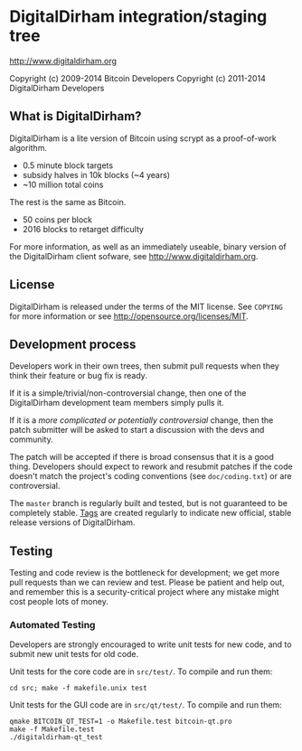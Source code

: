 DigitalDirham integration/staging tree
=======================================

http://www.digitaldirham.org

Copyright (c) 2009-2014 Bitcoin Developers
Copyright (c) 2011-2014 DigitalDirham Developers

What is DigitalDirham?
-----------------------

DigitalDirham is a lite version of Bitcoin using scrypt as a proof-of-work algorithm.
 - 0.5 minute block targets
 - subsidy halves in 10k blocks (~4 years)
 - ~10 million total coins

The rest is the same as Bitcoin.
 - 50 coins per block
 - 2016 blocks to retarget difficulty

For more information, as well as an immediately useable, binary version of
the DigitalDirham client sofware, see http://www.digitaldirham.org.

License
-------

DigitalDirham is released under the terms of the MIT license. See `COPYING` for more
information or see http://opensource.org/licenses/MIT.

Development process
-------------------

Developers work in their own trees, then submit pull requests when they think
their feature or bug fix is ready.

If it is a simple/trivial/non-controversial change, then one of the DigitalDirham
development team members simply pulls it.

If it is a *more complicated or potentially controversial* change, then the patch
submitter will be asked to start a discussion with the devs and community.

The patch will be accepted if there is broad consensus that it is a good thing.
Developers should expect to rework and resubmit patches if the code doesn't
match the project's coding conventions (see `doc/coding.txt`) or are
controversial.

The `master` branch is regularly built and tested, but is not guaranteed to be
completely stable. [Tags](https://github.com/digitaldirham-project/digitaldirham/tags) are created
regularly to indicate new official, stable release versions of DigitalDirham.

Testing
-------

Testing and code review is the bottleneck for development; we get more pull
requests than we can review and test. Please be patient and help out, and
remember this is a security-critical project where any mistake might cost people
lots of money.

### Automated Testing

Developers are strongly encouraged to write unit tests for new code, and to
submit new unit tests for old code.

Unit tests for the core code are in `src/test/`. To compile and run them:

    cd src; make -f makefile.unix test

Unit tests for the GUI code are in `src/qt/test/`. To compile and run them:

    qmake BITCOIN_QT_TEST=1 -o Makefile.test bitcoin-qt.pro
    make -f Makefile.test
    ./digitaldirham-qt_test

